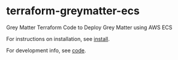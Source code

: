 # terraform-greymatter-ecs

Grey Matter Terraform Code to Deploy Grey Matter using AWS ECS

For instructions on installation, see [install](./docs/install.md).

For development info, see [code](./docs/code.md).
